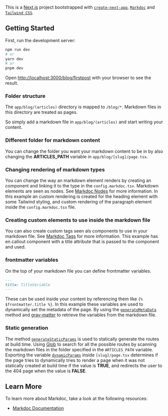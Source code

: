 This is a [Next.js](https://nextjs.org/) project bootstrapped with [`create-next-app`](https://github.com/vercel/next.js/tree/canary/packages/create-next-app), [`Markdoc`](https://markdoc.dev/) and [`Tailwind CSS`](https://tailwindcss.com/).

## Getting Started

First, run the development server:

```bash
npm run dev
# or
yarn dev
# or
pnpm dev
```

Open [http://localhost:3000/blog/firstpost](http://localhost:3000/blog/firstpost) with your browser to see the result.

### Folder structure

The `app/blog/(articles)` directory is mapped to `/blog/*`. Markdown files in this directory are treated as pages.

So simply add a markdown file in `app/blog/(articles)` and start writing your content.

### Different folder for markdown content
You can change the folder you want your markdown content to be in by also changing the **ARTICLES_PATH** variable in `app/blog/[slug]/page.tsx`.

### Changing rendering of markdown types
You can change the way an markdown element renders by creating an component and linking it to the type in the `config.markdoc.tsx`. Markdown elements are seen as nodes. See [Markdoc Nodes](https://markdoc.dev/docs/nodes) for more information. In this example an custom rendering is created for the heading element with some Tailwind styling, and custom rendering of the paragraph element inside the `config.markdoc.tsx` file.

### Creating custom elements to use inside the markdown file
You can also create custom tags seen als components to use in your markdown file. See [Markdoc Tags](https://markdoc.dev/docs/tags) for more information. This example has en callout component with a title attribute that is passed to the component and used.

### frontmatter variables
On the top of your markdown file you can define frontmatter variables.
```md
---
title: TitleVariable
---
```
These can be used inside your content by referencing them like `{% $frontmatter.title %}`.
In this example these variables are used to dynamically set the metadata of the page. By using the [`generateMetaData`](https://beta.nextjs.org/docs/api-reference/metadata#generatemetadata:~:text=and%20layouts.-,generateMetadata,-You%20can%20use) method and [gray-matter](https://www.npmjs.com/package/gray-matter) to retrieve the variables from the markdown file.

### Static generation
The method [`generateStaticParams`](https://beta.nextjs.org/docs/api-reference/generate-static-params) is used to statically generate the routes at build time. Using [Glob](https://www.npmjs.com/package/glob) to search for all the possible routes by scanning the markdown files in the folder specified in the `ARTICLES_PATH` variable. Exporting the variable [`dynamicParams`](https://beta.nextjs.org/docs/api-reference/segment-config#dynamicparams:~:text=upgrade%20guide.-,dynamicParams,-Control%20what%20happens) inside `[slug]/page.tsx` determines if the page tries to dynamically tries to render a page when it was not statically created at build time if the value is **TRUE**, and redirects the user to the 404 page when the value is **FALSE**.

## Learn More

To learn more about Markdoc, take a look at the following resources:

- [Markdoc Documentation](https://markdoc.dev/docs/overview)
